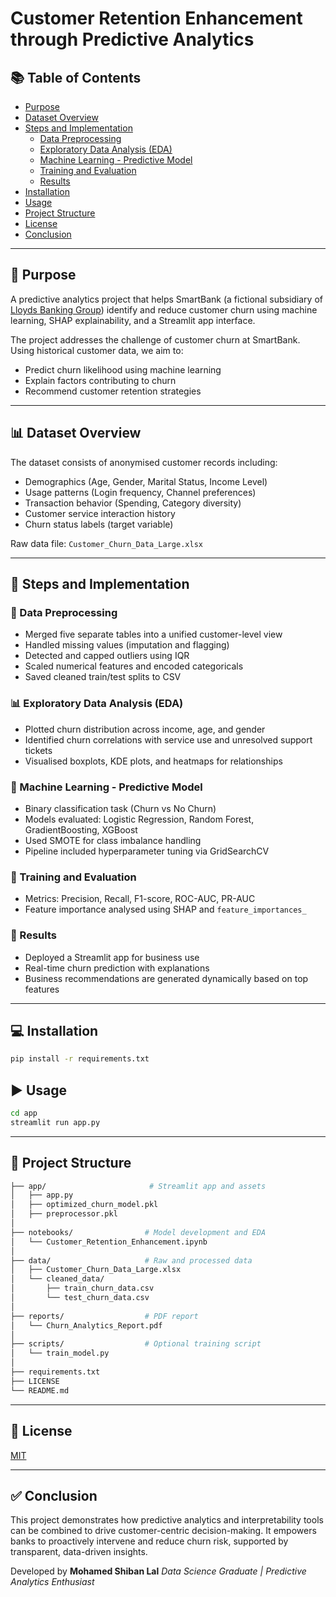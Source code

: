 # Customer Retention Enhancement through Predictive Analytics 

## 📚 Table of Contents
- [Purpose](#purpose)
- [Dataset Overview](#dataset-overview)
- [Steps and Implementation](#steps-and-implementation)
  - [Data Preprocessing](#data-preprocessing)
  - [Exploratory Data Analysis (EDA)](#exploratory-data-analysis-eda)
  - [Machine Learning - Predictive Model](#machine-learning---predictive-model)
  - [Training and Evaluation](#training-and-evaluation)
  - [Results](#results)
- [Installation](#installation)
- [Usage](#usage)
- [Project Structure](#project-structure)
- [License](#license)
- [Conclusion](#conclusion)

---

## 🎯 Purpose
A predictive analytics project that helps SmartBank (a fictional subsidiary of [Lloyds Banking Group](#Lloyds-Banking-Group)) identify and reduce customer churn using machine learning, SHAP explainability, and a Streamlit app interface.

The project addresses the challenge of customer churn at SmartBank. Using historical customer data, we aim to:
- Predict churn likelihood using machine learning
- Explain factors contributing to churn
- Recommend customer retention strategies

---

## 📊 Dataset Overview
The dataset consists of anonymised customer records including:
- Demographics (Age, Gender, Marital Status, Income Level)
- Usage patterns (Login frequency, Channel preferences)
- Transaction behavior (Spending, Category diversity)
- Customer service interaction history
- Churn status labels (target variable)

Raw data file: `Customer_Churn_Data_Large.xlsx`

---

## 🧪 Steps and Implementation

### 🔄 Data Preprocessing
- Merged five separate tables into a unified customer-level view
- Handled missing values (imputation and flagging)
- Detected and capped outliers using IQR
- Scaled numerical features and encoded categoricals
- Saved cleaned train/test splits to CSV

### 📊 Exploratory Data Analysis (EDA)
- Plotted churn distribution across income, age, and gender
- Identified churn correlations with service use and unresolved support tickets
- Visualised boxplots, KDE plots, and heatmaps for relationships

### 🤖 Machine Learning - Predictive Model
- Binary classification task (Churn vs No Churn)
- Models evaluated: Logistic Regression, Random Forest, GradientBoosting, XGBoost
- Used SMOTE for class imbalance handling
- Pipeline included hyperparameter tuning via GridSearchCV

### 🎯 Training and Evaluation
- Metrics: Precision, Recall, F1-score, ROC-AUC, PR-AUC
- Feature importance analysed using SHAP and `feature_importances_`

### 🧾 Results
- Deployed a Streamlit app for business use
- Real-time churn prediction with explanations
- Business recommendations are generated dynamically based on top features

---

## 💻 Installation
```bash
pip install -r requirements.txt
```

## ▶️ Usage
```bash
cd app
streamlit run app.py
```

---

## 🧱 Project Structure
```bash
├── app/                       # Streamlit app and assets
│   ├── app.py
│   ├── optimized_churn_model.pkl
│   ├── preprocessor.pkl
│
├── notebooks/                # Model development and EDA
│   └── Customer_Retention_Enhancement.ipynb
│
├── data/                     # Raw and processed data
│   ├── Customer_Churn_Data_Large.xlsx
│   └── cleaned_data/
│       ├── train_churn_data.csv
│       └── test_churn_data.csv
│
├── reports/                  # PDF report
│   └── Churn_Analytics_Report.pdf
│
├── scripts/                  # Optional training script
│   └── train_model.py
│
├── requirements.txt
├── LICENSE
└── README.md
```

---

## 📄 License
[MIT](LICENSE)

---

## ✅ Conclusion
This project demonstrates how predictive analytics and interpretability tools can be combined to drive customer-centric decision-making. It empowers banks to proactively intervene and reduce churn risk, supported by transparent, data-driven insights.

Developed by **Mohamed Shiban Lal**
_Data Science Graduate | Predictive Analytics Enthusiast_
